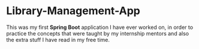 # Library-Management-App

This was my first **Spring Boot** application I have ever worked on, in order to practice the concepts 
that were taught by my internship mentors and also the extra stuff I have read in my free time.
